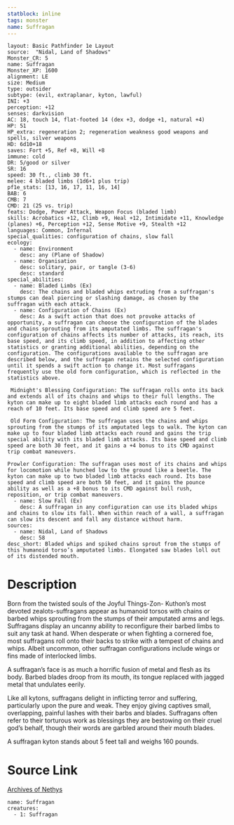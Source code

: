 ```yaml
---
statblock: inline
tags: monster
name: Suffragan
---
```

```statblock
layout: Basic Pathfinder 1e Layout
source:  "Nidal, Land of Shadows"
Monster_CR: 5
name: Suffragan
Monster_XP: 1600
alignment: LE
size: Medium
type: outsider
subtype: (evil, extraplanar, kyton, lawful)
INI: +3
perception: +12
senses: darkvision
AC: 18, touch 14, flat-footed 14 (dex +3, dodge +1, natural +4)
HP: 51
HP_extra: regeneration 2; regeneration weakness good weapons and spells, silver weapons
HD: 6d10+18
saves: Fort +5, Ref +8, Will +8
immune: cold
DR: 5/good or silver
SR: 16
speed: 30 ft., climb 30 ft.
melee: 4 bladed limbs (1d6+1 plus trip)
pf1e_stats: [13, 16, 17, 11, 16, 14]
BAB: 6
CMB: 7
CMD: 21 (25 vs. trip)
feats: Dodge, Power Attack, Weapon Focus (bladed limb)
skills: Acrobatics +12, Climb +9, Heal +12, Intimidate +11, Knowledge (planes) +6, Perception +12, Sense Motive +9, Stealth +12
languages: Common, Infernal
special_qualities: configuration of chains, slow fall
ecology:
  - name: Environment
    desc: any (Plane of Shadow)
  - name: Organisation
    desc: solitary, pair, or tangle (3-6)
    desc: standard
special_abilities:
  - name: Bladed Limbs (Ex)
    desc: The chains and bladed whips extruding from a suffragan's stumps can deal piercing or slashing damage, as chosen by the suffragan with each attack.
  - name: Configuration of Chains (Ex)
    desc: As a swift action that does not provoke attacks of opportunity, a suffragan can choose the configuration of the blades and chains sprouting from its amputated limbs. The suffragan's configuration of chains affects its number of attacks, its reach, its base speed, and its climb speed, in addition to affecting other statistics or granting additional abilities, depending on the configuration. The configurations available to the suffragan are described below, and the suffragan retains the selected configuration until it spends a swift action to change it. Most suffragans frequently use the old form configuration, which is reflected in the statistics above.

 Midnight's Blessing Configuration: The suffragan rolls onto its back and extends all of its chains and whips to their full lengths. The kyton can make up to eight bladed limb attacks each round and has a reach of 10 feet. Its base speed and climb speed are 5 feet.

 Old Form Configuration: The suffragan uses the chains and whips sprouting from the stumps of its amputated legs to walk. The kyton can make up to four bladed limb attacks each round and gains the trip special ability with its bladed limb attacks. Its base speed and climb speed are both 30 feet, and it gains a +4 bonus to its CMD against trip combat maneuvers.

Prowler Configuration: The suffragan uses most of its chains and whips for locomotion while hunched low to the ground like a beetle. The kyton can make up to two bladed limb attacks each round. Its base speed and climb speed are both 50 feet, and it gains the pounce ability as well as a +8 bonus to its CMD against bull rush, reposition, or trip combat maneuvers.
  - name: Slow Fall (Ex)
    desc: A suffragan in any configuration can use its bladed whips and chains to slow its fall. When within reach of a wall, a suffragan can slow its descent and fall any distance without harm.
sources:
  - name: Nidal, Land of Shadows
    desc: 58
desc_short: Bladed whips and spiked chains sprout from the stumps of this humanoid torso’s amputated limbs. Elongated saw blades loll out of its distended mouth.
```
# Description
Born from the twisted souls of the Joyful Things-Zon- Kuthon’s most devoted zealots-suffragans appear as humanoid torsos with chains or barbed whips sprouting from the stumps of their amputated arms and legs. Suffragans display an uncanny ability to reconfigure their barbed limbs to suit any task at hand. When desperate or when fighting a cornered foe, most suffragans roll onto their backs to strike with a tempest of chains and whips. Albeit uncommon, other suffragan configurations include wings or fins made of interlocked limbs.

 A suffragan’s face is as much a horrific fusion of metal and flesh as its body. Barbed blades droop from its mouth, its tongue replaced with jagged metal that undulates eerily.

 Like all kytons, suffragans delight in inflicting terror and suffering, particularly upon the pure and weak. They enjoy giving captives small, overlapping, painful lashes with their barbs and blades. Suffragans often refer to their torturous work as blessings they are bestowing on their cruel god’s behalf, though their words are garbled around their mouth blades.

 A suffragan kyton stands about 5 feet tall and weighs 160 pounds.

 
# Source Link
[Archives of Nethys](https://aonprd.com/MonsterDisplay.aspx?ItemName=Suffragan)
```encounter-table
name: Suffragan
creatures:
  - 1: Suffragan
```
